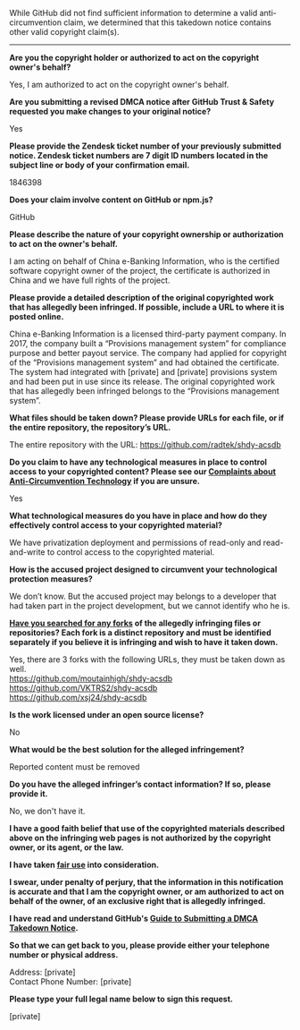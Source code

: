 While GitHub did not find sufficient information to determine a valid anti-circumvention claim, we determined that this takedown notice contains other valid copyright claim(s).

---

**Are you the copyright holder or authorized to act on the copyright owner's behalf?**

Yes, I am authorized to act on the copyright owner's behalf.

**Are you submitting a revised DMCA notice after GitHub Trust & Safety requested you make changes to your original notice?**

Yes

**Please provide the Zendesk ticket number of your previously submitted notice. Zendesk ticket numbers are 7 digit ID numbers located in the subject line or body of your confirmation email.**

1846398

**Does your claim involve content on GitHub or npm.js?**

GitHub

**Please describe the nature of your copyright ownership or authorization to act on the owner's behalf.**

I am acting on behalf of China e-Banking Information, who is the certified software copyright owner of the project, the certificate is authorized in China and we have full rights of the project.

**Please provide a detailed description of the original copyrighted work that has allegedly been infringed. If possible, include a URL to where it is posted online.**

China e-Banking Information is a licensed third-party payment company. In 2017, the company built a “Provisions management system” for compliance purpose and better payout service. The company had applied for copyright of the “Provisions management system” and had obtained the certificate. The system had integrated with [private] and [private] provisions system and had been put in use since its release. The original copyrighted work that has allegedly been infringed belongs to the “Provisions management system”.

**What files should be taken down? Please provide URLs for each file, or if the entire repository, the repository’s URL.**

The entire repository with the URL: https://github.com/radtek/shdy-acsdb

**Do you claim to have any technological measures in place to control access to your copyrighted content? Please see our <a href="https://docs.github.com/articles/guide-to-submitting-a-dmca-takedown-notice#complaints-about-anti-circumvention-technology">Complaints about Anti-Circumvention Technology</a> if you are unsure.**

Yes

**What technological measures do you have in place and how do they effectively control access to your copyrighted material?**

We have privatization deployment and permissions of read-only and read-and-write to control access to the copyrighted material.

**How is the accused project designed to circumvent your technological protection measures?**

We don’t know. But the accused project may belongs to a developer that had taken part in the project development, but we cannot identify who he is.

**<a href="https://docs.github.com/articles/dmca-takedown-policy#b-what-about-forks-or-whats-a-fork">Have you searched for any forks</a> of the allegedly infringing files or repositories? Each fork is a distinct repository and must be identified separately if you believe it is infringing and wish to have it taken down.**

Yes, there are 3 forks with the following URLs, they must be taken down as well.  
https://github.com/moutainhigh/shdy-acsdb  
https://github.com/VKTRS2/shdy-acsdb  
https://github.com/xsj24/shdy-acsdb  

**Is the work licensed under an open source license?**

No

**What would be the best solution for the alleged infringement?**

Reported content must be removed

**Do you have the alleged infringer’s contact information? If so, please provide it.**

No, we don't have it.

**I have a good faith belief that use of the copyrighted materials described above on the infringing web pages is not authorized by the copyright owner, or its agent, or the law.**

**I have taken <a href="https://www.lumendatabase.org/topics/22">fair use</a> into consideration.**

**I swear, under penalty of perjury, that the information in this notification is accurate and that I am the copyright owner, or am authorized to act on behalf of the owner, of an exclusive right that is allegedly infringed.**

**I have read and understand GitHub's <a href="https://docs.github.com/articles/guide-to-submitting-a-dmca-takedown-notice/">Guide to Submitting a DMCA Takedown Notice</a>.**

**So that we can get back to you, please provide either your telephone number or physical address.**

Address: [private]  
Contact Phone Number: [private]

**Please type your full legal name below to sign this request.**

[private]
